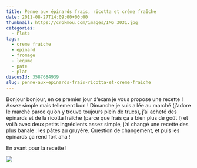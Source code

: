 ```yaml
---
title: Penne aux épinards frais, ricotta et crème fraîche
date: 2011-08-27T14:09:00+00:00
thumbnail: https://crokmou.com/images/IMG_3031.jpg
categories:
  - Plats
tags:
  - creme fraiche
  - epinard
  - fromage
  - legume
  - pate
  - plat
disqusId: 3587684939
slug: penne-aux-epinards-frais-ricotta-et-creme-fraiche
---
```


Bonjour bonjour, en ce premier jour d’exam je vous propose une recette ! Assez simple mais tellement bon ! Dimanche je suis allée au marché (j’adore le marché parce qu’on y trouve toujours plein de trucs), j’ai acheté des épinards et de la ricotta fraîche (parce que frais ça a bien plus de goût !) et voilà avec deux petits ingrédients assez simple, j’ai changé une recette des plus banale : les pâtes au gruyère. Question de changement, et puis les épinards ça rend fort aha !

En avant pour la recette !

![](http://4.bp.blogspot.com/-pGqSxN938MY/Tqmk2hOH4fI/AAAAAAAABBc/_fzkW3Zkoig/s1600/Penne+ricotta+epinards.jpg)


